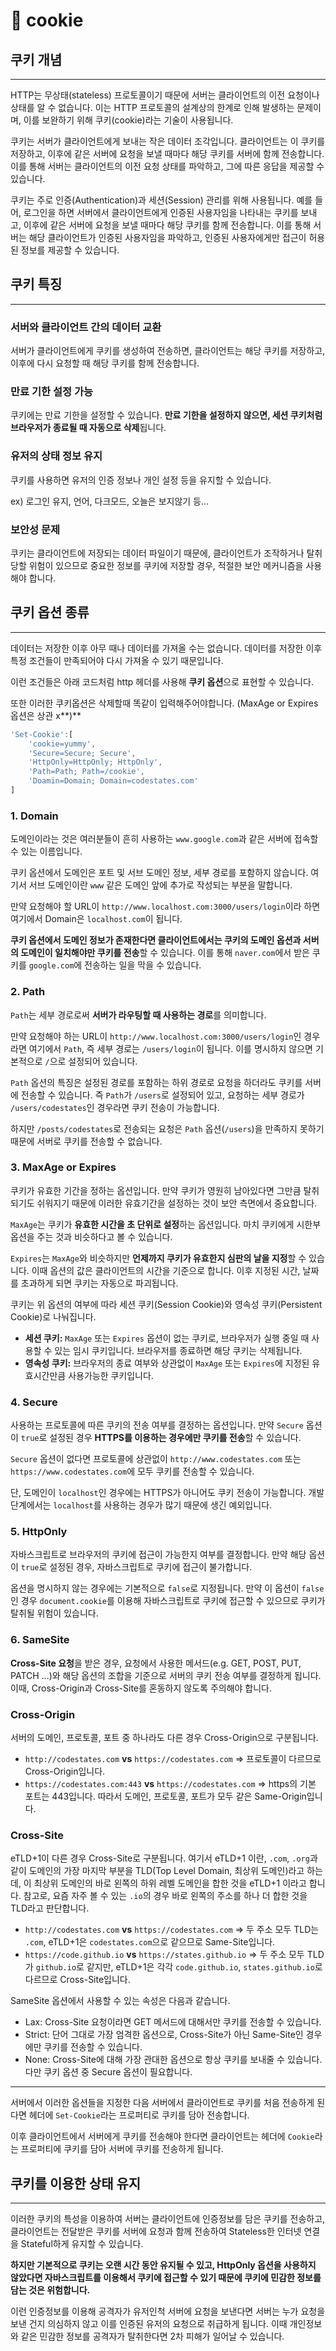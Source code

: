 # 🍪 cookie

## 쿠키 개념

---

HTTP는 무상태(stateless) 프로토콜이기 때문에 서버는 클라이언트의 이전 요청이나 상태를 알 수 없습니다. 이는 HTTP 프로토콜의 설계상의 한계로 인해 발생하는 문제이며, 이를 보완하기 위해 쿠키(cookie)라는 기술이 사용됩니다.

쿠키는 서버가 클라이언트에게 보내는 작은 데이터 조각입니다. 클라이언트는 이 쿠키를 저장하고, 이후에 같은 서버에 요청을 보낼 때마다 해당 쿠키를 서버에 함께 전송합니다. 이를 통해 서버는 클라이언트의 이전 요청 상태를 파악하고, 그에 따른 응답을 제공할 수 있습니다.

쿠키는 주로 인증(Authentication)과 세션(Session) 관리를 위해 사용됩니다. 예를 들어, 로그인을 하면 서버에서 클라이언트에게 인증된 사용자임을 나타내는 쿠키를 보내고, 이후에 같은 서버에 요청을 보낼 때마다 해당 쿠키를 함께 전송합니다. 이를 통해 서버는 해당 클라이언트가 인증된 사용자임을 파악하고, 인증된 사용자에게만 접근이 허용된 정보를 제공할 수 있습니다.

## 쿠키 특징

---

### 서버와 클라이언트 간의 데이터 교환

서버가 클라이언트에게 쿠키를 생성하여 전송하면, 클라이언트는 해당 쿠키를 저장하고, 이후에 다시 요청할 때 해당 쿠키를 함께 전송합니다.

### 만료 기한 설정 가능

쿠키에는 만료 기한을 설정할 수 있습니다. **만료 기한을 설정하지 않으면, 세션 쿠키처럼 브라우저가 종료될 때 자동으로 삭제**됩니다.

### 유저의 상태 정보 유지

쿠키를 사용하면 유저의 인증 정보나 개인 설정 등을 유지할 수 있습니다.

ex) 로그인 유지, 언어, 다크모드, 오늘은 보지않기 등…

### 보안성 문제

쿠키는 클라이언트에 저장되는 데이터 파일이기 때문에, 클라이언트가 조작하거나 탈취 당할 위험이 있으므로 중요한 정보를 쿠키에 저장할 경우, 적절한 보안 메커니즘을 사용해야 합니다.

## 쿠키 옵션 종류

---

데이터는 저장한 이후 아무 때나 데이터를 가져올 수는 없습니다. 데이터를 저장한 이후 특정 조건들이 만족되어야 다시 가져올 수 있기 때문입니다.

이런 조건들은 아래 코드처럼 http 헤더를 사용해 **쿠키 옵션**으로 표현할 수 있습니다.

또한 이러한 쿠키옵션은 삭제할때 똑같이 입력해주어야합니다. (MaxAge or Expires옵션은 상관 x**)**

```jsx
'Set-Cookie':[
	'cookie=yummy', 
	'Secure=Secure; Secure',
	'HttpOnly=HttpOnly; HttpOnly',
	'Path=Path; Path=/cookie',
	'Doamin=Domain; Domain=codestates.com'
]
```

### **1. Domain**

도메인이라는 것은 여러분들이 흔히 사용하는 `www.google.com`과 같은 서버에 접속할 수 있는 이름입니다.

쿠키 옵션에서 도메인은 포트 및 서브 도메인 정보, 세부 경로를 포함하지 않습니다. 여기서 서브 도메인이란 `www` 같은 도메인 앞에 추가로 작성되는 부분을 말합니다.

만약 요청해야 할 URL이 `http://www.localhost.com:3000/users/login`이라 하면 여기에서 Domain은 `localhost.com`이 됩니다.

**쿠키 옵션에서 도메인 정보가 존재한다면 클라이언트에서는 쿠키의 도메인 옵션과 서버의 도메인이 일치해야만 쿠키를 전송**할 수 있습니다. 이를 통해 `naver.com`에서 받은 쿠키를 `google.com`에 전송하는 일을 막을 수 있습니다.

### **2. Path**

`Path`는 세부 경로로써 **서버가 라우팅할 때 사용하는 경로**를 의미합니다.

만약 요청해야 하는 URL이 `http://www.localhost.com:3000/users/login`인 경우라면 여기에서 `Path`, 즉 세부 경로는 `/users/login`이 됩니다. 이를 명시하지 않으면 기본적으로 `/`으로 설정되어 있습니다.

`Path` 옵션의 특징은 설정된 경로를 포함하는 하위 경로로 요청을 하더라도 쿠키를 서버에 전송할 수 있습니다. 즉 `Path`가 `/users`로 설정되어 있고, 요청하는 세부 경로가 `/users/codestates`인 경우라면 쿠키 전송이 가능합니다.

하지만 `/posts/codestates`로 전송되는 요청은 `Path` 옵션(`/users`)을 만족하지 못하기 때문에 서버로 쿠키를 전송할 수 없습니다.

### **3. MaxAge or Expires**

쿠키가 유효한 기간을 정하는 옵션입니다. 만약 쿠키가 영원히 남아있다면 그만큼 탈취되기도 쉬워지기 때문에 이러한 유효기간을 설정하는 것이 보안 측면에서 중요합니다.

`MaxAge`는 쿠키가 **유효한 시간을 초 단위로 설정**하는 옵션입니다. 마치 쿠키에게 시한부 옵션을 주는 것과 비슷하다고 볼 수 있습니다.

`Expires`는 `MaxAge`와 비슷하지만 **언제까지 쿠키가 유효한지 심판의 날을 지정**할 수 있습니다. 이때 옵션의 값은 클라이언트의 시간을 기준으로 합니다. 이후 지정된 시간, 날짜를 초과하게 되면 쿠키는 자동으로 파괴됩니다.

쿠키는 위 옵션의 여부에 따라 세션 쿠키(Session Cookie)와 영속성 쿠키(Persistent Cookie)로 나눠집니다.

- **세션 쿠키:** `MaxAge` 또는 `Expires` 옵션이 없는 쿠키로, 브라우저가 실행 중일 때 사용할 수 있는 임시 쿠키입니다. 브라우저를 종료하면 해당 쿠키는 삭제됩니다.
- **영속성 쿠키:** 브라우저의 종료 여부와 상관없이 `MaxAge` 또는 `Expires`에 지정된 유효시간만큼 사용가능한 쿠키입니다.

### **4. Secure**

사용하는 프로토콜에 따른 쿠키의 전송 여부를 결정하는 옵션입니다. 만약 `Secure` 옵션이 `true`로 설정된 경우 **HTTPS를 이용하는 경우에만 쿠키를 전송**할 수 있습니다.

`Secure` 옵션이 없다면 프로토콜에 상관없이 `http://www.codestates.com` 또는 `https://www.codestates.com`에 모두 쿠키를 전송할 수 있습니다.

단, 도메인이 `localhost`인 경우에는 HTTPS가 아니어도 쿠키 전송이 가능합니다. 개발 단계에서는 `localhost`를 사용하는 경우가 많기 때문에 생긴 예외입니다.

### **5. HttpOnly**

자바스크립트로 브라우저의 쿠키에 접근이 가능한지 여부를 결정합니다. 만약 해당 옵션이 `true`로 설정된 경우, 자바스크립트로 쿠키에 접근이 불가합니다.

옵션을 명시하지 않는 경우에는 기본적으로 `false`로 지정됩니다. 만약 이 옵션이 `false`인 경우 `document.cookie`를 이용해 자바스크립트로 쿠키에 접근할 수 있으므로 쿠키가 탈취될 위험이 있습니다.

### **6. SameSite**

**Cross-Site 요청**을 받은 경우, 요청에서 사용한 메서드(e.g. GET, POST, PUT, PATCH …)와 해당 옵션의 조합을 기준으로 서버의 쿠키 전송 여부를 결정하게 됩니다. 이때, Cross-Origin과 Cross-Site를 혼동하지 않도록 주의해야 합니다.

### Cross-Origin

서버의 도메인, 프로토콜, 포트 중 하나라도 다른 경우 Cross-Origin으로 구분됩니다.

- `http://codestates.com` **vs** `https://codestates.com` ⇒ 프로토콜이 다르므로 Cross-Origin입니다.
- `https://codestates.com:443` **vs** `https://codestates.com` ⇒ https의 기본 포트는 443입니다. 따라서 도메인, 프로토콜, 포트가 모두 같은 Same-Origin입니다.

### Cross-Site

eTLD+1이 다른 경우 Cross-Site로 구분됩니다. 여기서 eTLD+1 이란, `.com`, `.org`과 같이 도메인의 가장 마지막 부분을 TLD(Top Level Domain, 최상위 도메인)라고 하는데, 이 최상위 도메인의 바로 왼쪽의 하위 레벨 도메인을 합한 것을 eTLD+1 이라고 합니다. 참고로, 요즘 자주 볼 수 있는 `.io`의 경우 바로 왼쪽의 주소를 하나 더 합한 것을 TLD라고 판단합니다.

- `http://codestates.com` **vs** `https://codestates.com` ⇒ 두 주소 모두 TLD는 `.com`, eTLD+1은 `codestates.com`으로 같으므로 Same-Site입니다.
- `https://code.github.io` **vs** `https://states.github.io` ⇒ 두 주소 모두 TLD가 `github.io`로 같지만, eTLD+1은 각각 `code.github.io`, `states.github.io`로 다르므로 Cross-Site입니다.

SameSite 옵션에서 사용할 수 있는 속성은 다음과 같습니다.

- Lax: Cross-Site 요청이라면 GET 메서드에 대해서만 쿠키를 전송할 수 있습니다.
- Strict: 단어 그대로 가장 엄격한 옵션으로, Cross-Site가 아닌 Same-Site인 경우에만 쿠키를 전송할 수 있습니다.
- None: Cross-Site에 대해 가장 관대한 옵션으로 항상 쿠키를 보내줄 수 있습니다. 다만 쿠키 옵션 중 Secure 옵션이 필요합니다.

---

서버에서 이러한 옵션들을 지정한 다음 서버에서 클라이언트로 쿠키를 처음 전송하게 된다면 헤더에 `Set-Cookie`라는 프로퍼티로 쿠키를 담아 전송합니다.

이후 클라이언트에서 서버에게 쿠키를 전송해야 한다면 클라이언트는 헤더에 `Cookie`라는 프로퍼티에 쿠키를 담아 서버에 쿠키를 전송하게 됩니다.

## ****쿠키를 이용한 상태 유지****

---

이러한 쿠키의 특성을 이용하여 서버는 클라이언트에 인증정보를 담은 쿠키를 전송하고, 클라이언트는 전달받은 쿠키를 서버에 요청과 함께 전송하여 Stateless한 인터넷 연결을 Stateful하게 유지할 수 있습니다.

**하지만 기본적으로 쿠키는 오랜 시간 동안 유지될 수 있고, HttpOnly 옵션을 사용하지 않았다면 자바스크립트를 이용해서 쿠키에 접근할 수 있기 때문에 쿠키에 민감한 정보를 담는 것은 위험합니다.**

이런 인증정보를 이용해 공격자가 유저인척 서버에 요청을 보낸다면 서버는 누가 요청을 보낸 건지 의심하지 않고 이를 인증된 유저의 요청으로 취급하게 됩니다. 이때 개인정보와 같은 민감한 정보를 공격자가 탈취한다면 2차 피해가 일어날 수 있습니다.
